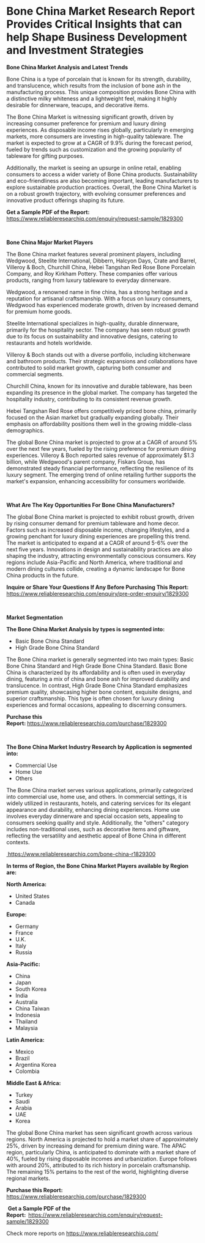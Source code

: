 <p><h1>Bone China Market Research Report Provides Critical Insights that can help Shape Business Development and Investment Strategies</h1></p><p><strong>Bone China Market Analysis and Latest Trends</strong></p>
<p><p>Bone China is a type of porcelain that is known for its strength, durability, and translucence, which results from the inclusion of bone ash in the manufacturing process. This unique composition provides Bone China with a distinctive milky whiteness and a lightweight feel, making it highly desirable for dinnerware, teacups, and decorative items.</p><p>The Bone China Market is witnessing significant growth, driven by increasing consumer preference for premium and luxury dining experiences. As disposable income rises globally, particularly in emerging markets, more consumers are investing in high-quality tableware. The market is expected to grow at a CAGR of 9.9% during the forecast period, fueled by trends such as customization and the growing popularity of tableware for gifting purposes.</p><p>Additionally, the market is seeing an upsurge in online retail, enabling consumers to access a wider variety of Bone China products. Sustainability and eco-friendliness are also becoming important, leading manufacturers to explore sustainable production practices. Overall, the Bone China Market is on a robust growth trajectory, with evolving consumer preferences and innovative product offerings shaping its future.</p></p>
<p><strong>Get a Sample PDF of the Report:&nbsp;</strong> <a href="https://www.reliableresearchiq.com/enquiry/request-sample/1829300?utm_campaign=2821&utm_medium=2&utm_source=Github&utm_content=ia&utm_term=05042025&utm_id=bone-china">https://www.reliableresearchiq.com/enquiry/request-sample/1829300</a></p>
<p>&nbsp;</p>
<p><strong>Bone China Major Market Players</strong></p>
<p><p>The Bone China market features several prominent players, including Wedgwood, Steelite International, Dibbern, Halcyon Days, Crate and Barrel, Villeroy & Boch, Churchill China, Hebei Tangshan Red Rose Bone Porcelain Company, and Roy Kirkham Pottery. These companies offer various products, ranging from luxury tableware to everyday dinnerware.</p><p>Wedgwood, a renowned name in fine china, has a strong heritage and a reputation for artisanal craftsmanship. With a focus on luxury consumers, Wedgwood has experienced moderate growth, driven by increased demand for premium home goods.</p><p>Steelite International specializes in high-quality, durable dinnerware, primarily for the hospitality sector. The company has seen robust growth due to its focus on sustainability and innovative designs, catering to restaurants and hotels worldwide.</p><p>Villeroy & Boch stands out with a diverse portfolio, including kitchenware and bathroom products. Their strategic expansions and collaborations have contributed to solid market growth, capturing both consumer and commercial segments.</p><p>Churchill China, known for its innovative and durable tableware, has been expanding its presence in the global market. The company has targeted the hospitality industry, contributing to its consistent revenue growth.</p><p>Hebei Tangshan Red Rose offers competitively priced bone china, primarily focused on the Asian market but gradually expanding globally. Their emphasis on affordability positions them well in the growing middle-class demographics.</p><p>The global Bone China market is projected to grow at a CAGR of around 5% over the next few years, fueled by the rising preference for premium dining experiences. Villeroy & Boch reported sales revenue of approximately $1.3 billion, while Wedgwood's parent company, Fiskars Group, has demonstrated steady financial performance, reflecting the resilience of its luxury segment. The emerging trend of online retailing further supports the market's expansion, enhancing accessibility for consumers worldwide.</p></p>
<p>&nbsp;</p>
<p><strong>What Are The Key Opportunities For Bone China Manufacturers?</strong></p>
<p><p>The global Bone China market is projected to exhibit robust growth, driven by rising consumer demand for premium tableware and home decor. Factors such as increased disposable income, changing lifestyles, and a growing penchant for luxury dining experiences are propelling this trend. The market is anticipated to expand at a CAGR of around 5-6% over the next five years. Innovations in design and sustainability practices are also shaping the industry, attracting environmentally conscious consumers. Key regions include Asia-Pacific and North America, where traditional and modern dining cultures collide, creating a dynamic landscape for Bone China products in the future.</p></p>
<p><strong>Inquire or Share Your Questions If Any Before Purchasing This Report:</strong> <a href="https://www.reliableresearchiq.com/enquiry/pre-order-enquiry/1829300?utm_campaign=2821&utm_medium=2&utm_source=Github&utm_content=ia&utm_term=05042025&utm_id=bone-china">https://www.reliableresearchiq.com/enquiry/pre-order-enquiry/1829300</a></p>
<p>&nbsp;</p>
<p><strong>Market Segmentation</strong></p>
<p><strong>The Bone China Market Analysis by types is segmented into:</strong></p>
<p><ul><li>Basic Bone China Standard</li><li>High Grade Bone China Standard</li></ul></p>
<p><p>The Bone China market is generally segmented into two main types: Basic Bone China Standard and High Grade Bone China Standard. Basic Bone China is characterized by its affordability and is often used in everyday dining, featuring a mix of china and bone ash for improved durability and translucence. In contrast, High Grade Bone China Standard emphasizes premium quality, showcasing higher bone content, exquisite designs, and superior craftsmanship. This type is often chosen for luxury dining experiences and formal occasions, appealing to discerning consumers.</p></p>
<p><strong>Purchase this Report:&nbsp;</strong><a href="https://www.reliableresearchiq.com/purchase/1829300?utm_campaign=2821&utm_medium=2&utm_source=Github&utm_content=ia&utm_term=05042025&utm_id=bone-china">https://www.reliableresearchiq.com/purchase/1829300</a></p>
<p>&nbsp;</p>
<p><strong>The Bone China Market Industry Research by Application is segmented into:</strong></p>
<p><ul><li>Commercial Use</li><li>Home Use</li><li>Others</li></ul></p>
<p><p>The Bone China market serves various applications, primarily categorized into commercial use, home use, and others. In commercial settings, it is widely utilized in restaurants, hotels, and catering services for its elegant appearance and durability, enhancing dining experiences. Home use involves everyday dinnerware and special occasion sets, appealing to consumers seeking quality and style. Additionally, the "others" category includes non-traditional uses, such as decorative items and giftware, reflecting the versatility and aesthetic appeal of Bone China in different contexts.</p></p>
<p><a href="https://www.reliableresearchiq.com/bone-china-r1829300?utm_campaign=2821&utm_medium=2&utm_source=Github&utm_content=ia&utm_term=05042025&utm_id=bone-china">&nbsp;https://www.reliableresearchiq.com/bone-china-r1829300</a></p>
<p><strong>In terms of Region, the Bone China Market Players available by Region are:</strong></p>
<p>
    <p> <strong> North America: </strong>
        <ul>
            <li>United States</li>
            <li>Canada</li>
        </ul>
        </p> 
    <p> <strong> Europe: </strong>
        <ul>
            <li>Germany</li>
            <li>France</li>
            <li>U.K.</li>
            <li>Italy</li>
            <li>Russia</li>
        </ul>
        </p> 
    <p> <strong> Asia-Pacific: </strong>
        <ul>
            <li>China</li>
            <li>Japan</li>
            <li>South Korea</li>
            <li>India</li>
            <li>Australia</li>
            <li>China Taiwan</li>
            <li>Indonesia</li>
            <li>Thailand</li>
            <li>Malaysia</li>
        </ul>
        </p> 
    <p> <strong> Latin America: </strong>
        <ul>
            <li>Mexico</li>
            <li>Brazil</li>
            <li>Argentina Korea</li>
            <li>Colombia</li>
        </ul>
        </p> 
    <p> <strong> Middle East & Africa: </strong>
        <ul>
            <li>Turkey</li>
            <li>Saudi</li>
            <li>Arabia</li>
            <li>UAE</li>
            <li>Korea</li>
        </ul>
    </p>
    </p>
<p><p>The global Bone China market has seen significant growth across various regions. North America is projected to hold a market share of approximately 25%, driven by increasing demand for premium dining ware. The APAC region, particularly China, is anticipated to dominate with a market share of 40%, fueled by rising disposable incomes and urbanization. Europe follows with around 20%, attributed to its rich history in porcelain craftsmanship. The remaining 15% pertains to the rest of the world, highlighting diverse regional markets.</p></p>
<p><strong>Purchase this Report: </strong><a href="https://www.reliableresearchiq.com/purchase/1829300?utm_campaign=2821&utm_medium=2&utm_source=Github&utm_content=ia&utm_term=05042025&utm_id=bone-china">https://www.reliableresearchiq.com/purchase/1829300</a></p>
<p>&nbsp;<strong>Get a Sample PDF of the Report:&nbsp;&nbsp;</strong><a href="https://www.reliableresearchiq.com/enquiry/request-sample/1829300?utm_campaign=2821&utm_medium=2&utm_source=Github&utm_content=ia&utm_term=05042025&utm_id=bone-china">https://www.reliableresearchiq.com/enquiry/request-sample/1829300</a></p>
<p><strong></strong></p>
<p>Check more reports on <a href="https://www.reliableresearchiq.com/?utm_campaign=2821&utm_medium=2&utm_source=Github&utm_content=ia&utm_term=05042025&utm_id=bone-china">https://www.reliableresearchiq.com/</a></p>
